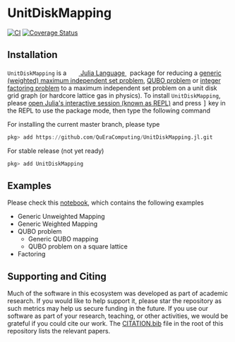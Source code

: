 # UnitDiskMapping

[![CI](https://github.com/Happy-Diode/UnitDiskMapping.jl/actions/workflows/ci.yml/badge.svg)](https://github.com/Happy-Diode/UnitDiskMapping.jl/actions/workflows/ci.yml)
[![Coverage Status](https://coveralls.io/repos/github/Happy-Diode/UnitDiskMapping.jl/badge.svg?branch=main&t=H2ReMe)](https://coveralls.io/github/Happy-Diode/UnitDiskMapping.jl?branch=main)

## Installation
<p>
<code>UnitDiskMapping</code> is a &nbsp;
    <a href="https://julialang.org">
        <img src="https://raw.githubusercontent.com/JuliaLang/julia-logo-graphics/master/images/julia.ico" width="16em">
        Julia Language
    </a>
    &nbsp; package for reducing a <a href="https://en.wikipedia.org/wiki/Independent_set_(graph_theory)">generic (weighted) maximum independent set problem</a>, <a href="https://en.wikipedia.org/wiki/Quadratic_unconstrained_binary_optimization">QUBO problem</a> or <a href="https://en.wikipedia.org/wiki/Integer_factorization">integer factoring problem</a> to a maximum independent set problem on a unit disk grid graph (or hardcore lattice gas in physics). To install <code>UnitDiskMapping</code>,
    please <a href="https://docs.julialang.org/en/v1/manual/getting-started/">open
    Julia's interactive session (known as REPL)</a> and press <kbd>]</kbd> key in the REPL to use the package mode, then type the following command
</p>

For installing the current master branch, please type

```julia
pkg> add https://github.com/QuEraComputing/UnitDiskMapping.jl.git
```

For stable release (not yet ready)

```julia
pkg> add UnitDiskMapping
```

## Examples

Please check this [notebook](https://refactored-spork-2b31d0c0.pages.github.io/notebooks/tutorial.html), which contains the following examples

* Generic Unweighted Mapping
* Generic Weighted Mapping
* QUBO problem
    * Generic QUBO mapping
    * QUBO problem on a square lattice
* Factoring

## Supporting and Citing
Much of the software in this ecosystem was developed as part of academic research. If you would like to help support it, please star the repository as such metrics may help us secure funding in the future. If you use our software as part of your research, teaching, or other activities, we would be grateful if you could cite our work. The [CITATION.bib](CITATION.bib) file in the root of this repository lists the relevant papers.
